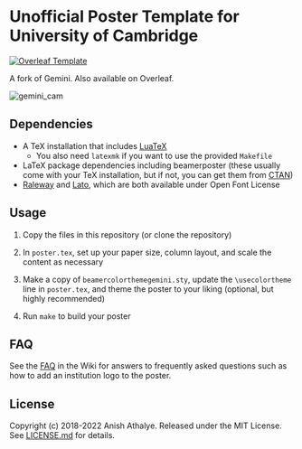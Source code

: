# Unofficial Poster Template for University of Cambridge
 [![Overleaf Template](https://img.shields.io/badge/Overleaf-Template-success?logo=overleaf)](https://www.overleaf.com/latex/templates/unofficial-poster-template-for-uchicago-computer-science/kbbmbdxwbypb)

A fork of Gemini. Also available on Overleaf.

![gemini_cam](https://user-images.githubusercontent.com/11074066/199757993-851d5934-b7d5-4805-a666-704cc9b7c799.png)

## Dependencies

* A TeX installation that includes [LuaTeX]
    * You also need `latexmk` if you want to use the provided `Makefile`
* LaTeX package dependencies including beamerposter (these usually come with
  your TeX installation, but if not, you can get them from [CTAN])
* [Raleway] and [Lato], which are both available under Open Font License

## Usage

1. Copy the files in this repository (or clone the repository)

1. In `poster.tex`, set up your paper size, column layout, and scale the
   content as necessary

1. Make a copy of `beamercolorthemegemini.sty`, update the `\usecolortheme`
   line in `poster.tex`, and theme the poster to your liking (optional, but
   highly recommended)

1. Run `make` to build your poster

## FAQ

See the [FAQ] in the Wiki for answers to frequently asked questions such as how
to add an institution logo to the poster.


## License

Copyright (c) 2018-2022 Anish Athalye. Released under the MIT License. See
[LICENSE.md][license] for details.

[beamerposter]: https://github.com/deselaers/latex-beamerposter
[Auriga]: https://github.com/anishathalye/auriga
[LuaTeX]: http://www.luatex.org/
[CTAN]: https://ctan.org/
[Raleway]: https://www.fontsquirrel.com/fonts/raleway
[Lato]: https://www.fontsquirrel.com/fonts/lato
[license]: LICENSE.md
[FAQ]: https://github.com/anishathalye/gemini/wiki/FAQ
